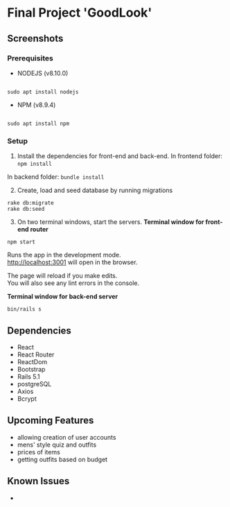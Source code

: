 # Final Project 'GoodLook'

## Screenshots

### Prerequisites

- NODEJS (v8.10.0)

```

sudo apt install nodejs

```

- NPM (v8.9.4)

```

sudo apt install npm

```

### Setup

1. Install the dependencies for front-end and back-end.
In frontend folder:
```npm install```

In backend folder:
```bundle install```

2. Create, load and seed database by running migrations

```
rake db:migrate
rake db:seed
```

3. On two terminal windows, start the servers.
<b>Terminal window for front-end router</b>
```
npm start
```
Runs the app in the development mode.<br>
[http://localhost:3001](http://localhost:3001) will open in the browser.

The page will reload if you make edits.<br>
You will also see any lint errors in the console.

<b>Terminal window for back-end server</b>
```
bin/rails s
```

## Dependencies
* React
* React Router
* ReactDom
* Bootstrap
* Rails 5.1
* postgreSQL
* Axios
* Bcrypt

## Upcoming Features
* allowing creation of user accounts
* mens' style quiz and outfits
* prices of items
* getting outfits based on budget

## Known Issues
*
